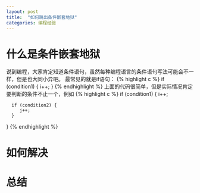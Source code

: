 ```yaml
---
layout: post
title:  "如何跳出条件嵌套地狱"
categories: 编程经验
---
```


# 什么是条件嵌套地狱
说到编程，大家肯定知道条件语句，虽然每种编程语言的条件语句写法可能会不一样，但是也大同小异吧。
最常见的就是if语句：
{% highlight c %}
   if (condition1) {
      i++;
   }
{% endhighlight %}
上面的代码很简单，但是实际情况肯定要判断的条件不止一个，例如
{% highlight c %}
   if (condition1) {
      i++;
      
      if (condition2) {
      	 j++;	 
      }
   }
{% endhighlight %}

# 如何解决

# 总结